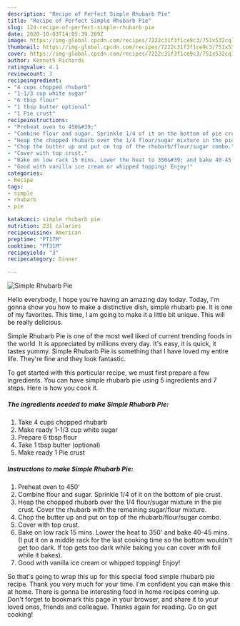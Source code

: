 ```yaml
---
description: "Recipe of Perfect Simple Rhubarb Pie"
title: "Recipe of Perfect Simple Rhubarb Pie"
slug: 124-recipe-of-perfect-simple-rhubarb-pie
date: 2020-10-03T14:05:39.269Z
image: https://img-global.cpcdn.com/recipes/7222c31f3f1ce9c3/751x532cq70/simple-rhubarb-pie-recipe-main-photo.jpg
thumbnail: https://img-global.cpcdn.com/recipes/7222c31f3f1ce9c3/751x532cq70/simple-rhubarb-pie-recipe-main-photo.jpg
cover: https://img-global.cpcdn.com/recipes/7222c31f3f1ce9c3/751x532cq70/simple-rhubarb-pie-recipe-main-photo.jpg
author: Kenneth Richards
ratingvalue: 4.1
reviewcount: 3
recipeingredient:
- "4 cups chopped rhubarb"
- "1-1/3 cup white sugar"
- "6 tbsp flour"
- "1 tbsp butter optional"
- "1 Pie crust"
recipeinstructions:
- "Preheat oven to 450&#39;"
- "Combine flour and sugar. Sprinkle 1/4 of it on the bottom of pie crust."
- "Heap the chopped rhubarb over the 1/4 flour/sugar mixture in the pie crust. Cover the rhubarb with the remaining sugar/flour mixture."
- "Chop the butter up and put on top of the rhubarb/flour/sugar combo."
- "Cover with top crust."
- "Bake on low rack 15 mins. Lower the heat to 350&#39; and bake 40-45 mins. (I put it on a middle rack for the last cooking time so the bottom wouldn&#39;t get too dark. If top gets too dark while baking you can cover with foil while it bakes)."
- "Good with vanilla ice cream or whipped topping! Enjoy!"
categories:
- Recipe
tags:
- simple
- rhubarb
- pie

katakunci: simple rhubarb pie 
nutrition: 231 calories
recipecuisine: American
preptime: "PT17M"
cooktime: "PT31M"
recipeyield: "3"
recipecategory: Dinner

---
```



![Simple Rhubarb Pie](https://img-global.cpcdn.com/recipes/7222c31f3f1ce9c3/751x532cq70/simple-rhubarb-pie-recipe-main-photo.jpg)

Hello everybody, I hope you're having an amazing day today. Today, I'm gonna show you how to make a distinctive dish, simple rhubarb pie. It is one of my favorites. This time, I am going to make it a little bit unique. This will be really delicious.

Simple Rhubarb Pie is one of the most well liked of current trending foods in the world. It is appreciated by millions every day. It's easy, it is quick, it tastes yummy. Simple Rhubarb Pie is something that I have loved my entire life. They're fine and they look fantastic.




To get started with this particular recipe, we must first prepare a few ingredients. You can have simple rhubarb pie using 5 ingredients and 7 steps. Here is how you cook it.

<!--inarticleads1-->

##### The ingredients needed to make Simple Rhubarb Pie:

1. Take 4 cups chopped rhubarb
1. Make ready 1-1/3 cup white sugar
1. Prepare 6 tbsp flour
1. Take 1 tbsp butter (optional)
1. Make ready 1 Pie crust




<!--inarticleads2-->

##### Instructions to make Simple Rhubarb Pie:

1. Preheat oven to 450&#39;
1. Combine flour and sugar. Sprinkle 1/4 of it on the bottom of pie crust.
1. Heap the chopped rhubarb over the 1/4 flour/sugar mixture in the pie crust. Cover the rhubarb with the remaining sugar/flour mixture.
1. Chop the butter up and put on top of the rhubarb/flour/sugar combo.
1. Cover with top crust.
1. Bake on low rack 15 mins. Lower the heat to 350&#39; and bake 40-45 mins. (I put it on a middle rack for the last cooking time so the bottom wouldn&#39;t get too dark. If top gets too dark while baking you can cover with foil while it bakes).
1. Good with vanilla ice cream or whipped topping! Enjoy!




So that's going to wrap this up for this special food simple rhubarb pie recipe. Thank you very much for your time. I'm confident you can make this at home. There is gonna be interesting food in home recipes coming up. Don't forget to bookmark this page in your browser, and share it to your loved ones, friends and colleague. Thanks again for reading. Go on get cooking!
